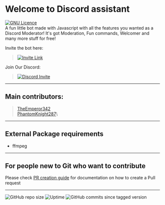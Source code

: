 # Welcome to Discord assistant
[![GNU Licence](https://img.shields.io/badge/license-GNU-blue.svg?style=for-the-badge)](https://www.gnu.org/licenses/gpl-3.0.en.html)\
A fun little bot made with Javascript with all the features you wanted as a Discord Moderator! It's got Moderation, Fun commands, Welcomer and many more stuff for free!

Invite the bot here:
> [![Invite Link](https://img.shields.io/badge/Invite-Discord_Assistant-blue.svg?style=for-the-badge)](https://assistant.hackarmour.tech/)

Join Our Discord:
> [![Discord Invite](https://img.shields.io/badge/Discord-hackarmour-red.svg?style=for-the-badge&logo=discord)](https://discord.gg/mxHtj8q3c4)
___

## Main contributors:

> [TheEmperor342](https://github.com/TheEmperor342)\
> [PhantomKnight287](https://github.com/PhantomKnight287)\
___


## External Package requirements
- ffmpeg
___
## For people new to Git who want to contribute
Please check [PR creation guide](https://thebirdie.codes/creating-a-pr-on-github) for documentation on how to create a Pull request

___

![GitHub repo size](https://img.shields.io/github/repo-size/hackarmour/discord-assistant?label=Docker%20build%20size)
![Uptime](https://img.shields.io/badge/Uptime-100.0%25-brightgreen)
![GitHub commits since tagged version](https://img.shields.io/github/commits-since/hackarmour/discord-assistant-js/v1.0.0?logo=javascirpt)
